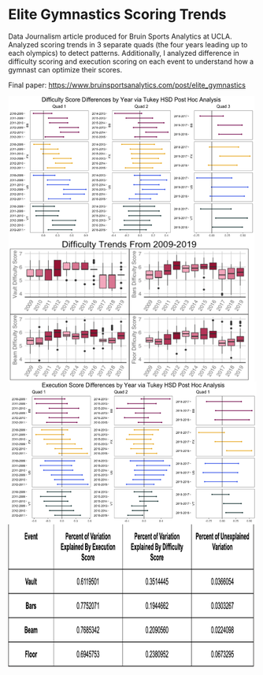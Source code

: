 # Elite Gymnastics Scoring Trends

Data Journalism article produced for Bruin Sports Analytics at UCLA. Analyzed scoring trends in 3 separate quads (the four years leading up to each olympics) to detect patterns. Additionally, I analyzed difference in difficulty scoring and execution scoring on each event to understand how a gymnast can optimize their scores.

Final paper: https://www.bruinsportsanalytics.com/post/elite_gymnastics

<img style="float: left;" src="images/Difficulty_Comparison.png" width="500" height="290"><img style="float: left;" src="images/DifficultyTrends.png" width="500" height="290">
<img style="float: right;" src="images/Execution_Comparison.png" width="500" height="290"> <img style="float: left;" src="images/variation_explained.png" width="500" height="290">



